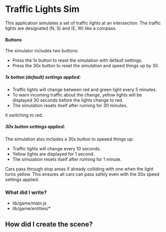 # Traffic Lights Sim

This application simulates a set of traffic lights at an intersection. The traffic lights are designated (N, S) and (E, W) like a compass.

#### Buttons

The simulator includes two buttons:

- Press the 1x button to reset the simulation with default settings.
- Press the 30x button to reset the simulation and speed things up by 30.

##### 1x botton (default) settings applied:

- Traffic lights will change between red and green light every 5 minutes. 
- To warn incoming traffic about the change, yellow lights will be displayed 30 seconds before the lights change to red.
- The simulation resets itself after running for 30 minutes.

it switching to red.

##### 30x button settings applied:

The simulation also includes a 30x button to speeed things up:
- Traffic lights will change every 10 seconds.
- Yellow lights are displayed for 1 second.
- The simulation resets itself after running for 1 minute.

Cars pass through stop areas if already colliding with one when the light turns yellow. This ensures all cars can pass safely even with the 30x speed settings applied.

### What did I write?

- lib/game/main.js
- lib/game/entities/*

## How did I create the scene?






